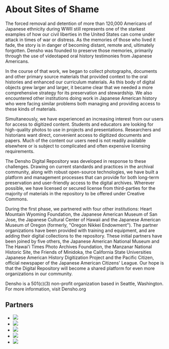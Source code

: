 # About Sites of Shame

The forced removal and detention of more than 120,000 Americans of Japanese ethnicity during WWII still represents one of the starkest examples of how our civil liberties in the United States can come under attack in times of war or distress. As the memories of those who lived it fade, the story is in danger of becoming distant, remote and, ultimately forgotten. Densho was founded to preserve those memories, primarily through the use of videotaped oral history testimonies from Japanese Americans.

In the course of that work, we began to collect photographs, documents and other primary source materials that provided context to the oral histories and enhanced our curriculum materials. As this body of digital objects grew larger and larger, it became clear that we needed a more comprehensive strategy for its preservation and stewardship. We also encountered other institutions doing work in Japanese American history who were facing similar problems both managing and providing access to these kinds of materials.

Simultaneously, we have experienced an increasing interest from our users for access to digitized content. Students and educators are looking for high-quality photos to use in projects and presentations. Researchers and historians want direct, convenient access to digitized documents and papers. Much of the content our users need is not readily available elsewhere or is subject to complicated and often expensive licensing requirements.

The Densho Digital Repository was developed in response to these challenges. Drawing on current standards and practices in the archival community, along with robust open-source technologies, we have built a platform and management processes that can provide for both long-term preservation and user-friendly access to the digital archives. Wherever possible, we have licensed or secured license from third-parties for the majority of materials in the repository to be offered under Creative Commons.

During the first phase, we partnered with four other institutions: Heart Mountain Wyoming Foundation, the Japanese American Museum of San Jose, the Japanese Cultural Center of Hawaii and the Japanese American Museum of Oregon (formerly, "Oregon Nikkei Endowment"). The partner organizations have been provided with training and equipment, and are adding their digital collections to the repository. These initial partners have been joined by five others, the Japanese American National Museum and The Hawai'i Times Photo Archives Foundation, the Manzanar National Historic Site, the Friends of Minidoka, the California State Universities Japanese American History Digitization Project and the Pacific Citizen, official newspaper of the Japanese American Citizens' League. Our hope is that the Digital Repository will become a shared platform for even more organizations in our community.

Densho is a 501(c)(3) non-profit organization based in Seattle, Washington. For more information, visit Densho.org 


## Partners


<div class="partner-links">

 * [![](http://www.oregonnikkei.org/images/JAMOnotag.jpg)](http://www.oregonnikkei.org/)
 * [![](http://www.oregonnikkei.org/images/JAMOnotag.jpg)](http://www.oregonnikkei.org/)
 * [![](http://www.oregonnikkei.org/images/JAMOnotag.jpg)](http://www.oregonnikkei.org/)
 * [![](http://www.oregonnikkei.org/images/JAMOnotag.jpg)](http://www.oregonnikkei.org/)
 * [![](http://www.oregonnikkei.org/images/JAMOnotag.jpg)](http://www.oregonnikkei.org/)

</div>
